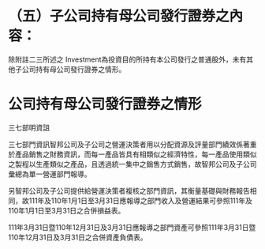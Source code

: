 # （五）子公司持有母公司發行證券之內容：

除附註二三所述之 Investment為投資目的所持有本公司發行之普通股外，未有其他子公司持有母公司發行證券之情形。

# 公司持有母公司發行證券之情形

三七部明資詛

三七部門資訊智邦公司及子公司之營運決策者用以分配資源及評量部門績效係著重於產品銷售之財務資訊，而每一產品皆具有相類似之經濟特性，每一產品使用類似之製程以生產類似之產品，且透過統一集中之銷售方式銷售，故智邦公司及子公司彙總為單一營運部門報導。

另智邦公司及子公司提供給營運決策者複核之部門資訊，其衡量基礎與財務報告相同，故111年及110年1月1日至3月31日應報導之部門收入及營運結果可參照111年及110年1月1日至3月31日之合併損益表。

111年3月31日暨110年12月31日及3月31日應報導之部門資產可參照111年3月31日暨110年12月31日及3月31日之合併資產負債表。